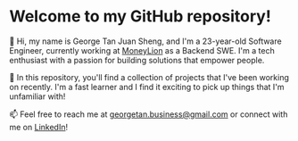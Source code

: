 # Welcome to my GitHub repository!
👋 Hi, my name is George Tan Juan Sheng, and I'm a 23-year-old Software Engineer, currently working at [MoneyLion](https://www.moneylion.com/) as a Backend SWE. I'm a tech enthusiast with a passion for building solutions that empower people.

💫 In this repository, you'll find a collection of projects that I've been working on recently. I'm a fast learner and I find it exciting to pick up things that I'm unfamiliar with!

📫 Feel free to reach me at georgetan.business@gmail.com or connect with me on [LinkedIn](https://www.linkedin.com/in/georgetanjs/)!

<!---
GeorgeTan615/GeorgeTan615 is a ✨ special ✨ repository because its `README.md` (this file) appears on your GitHub profile.
You can click the Preview link to take a look at your changes.
--->
